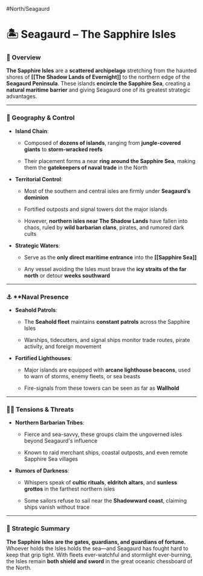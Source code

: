 #North/Seagaurd 

# 🏝️ Seagaurd – The Sapphire Isles

### 📍 Overview

**The Sapphire Isles** are a **scattered archipelago** stretching from the haunted shores of **[[The Shadow Lands of Evernight]]** to the northern edge of the **Seagaurd Peninsula**. These islands **encircle the Sapphire Sea**, creating a **natural maritime barrier** and giving Seagaurd one of its greatest strategic advantages.

---

### 🌊 Geography & Control

- **Island Chain**:
    
    - Composed of **dozens of islands**, ranging from **jungle-covered giants** to **storm-wracked reefs**
        
    - Their placement forms a near **ring around the Sapphire Sea**, making them the **gatekeepers of naval trade** in the North
        
- **Territorial Control**:
    
    - Most of the southern and central isles are firmly under **Seagaurd’s dominion**
        
    - Fortified outposts and signal towers dot the major islands
        
    - However, **northern isles near The Shadow Lands** have fallen into chaos, ruled by **wild barbarian clans**, pirates, and rumored dark cults
        
- **Strategic Waters**:
    
    - Serve as the **only direct maritime entrance** into the **[[Sapphire Sea]]**
        
    - Any vessel avoiding the Isles must brave the **icy straits of the far north** or detour **weeks southward**
        

---

### ⚓ ****Naval Presence**

- **Seahold Patrols**:
    
    - The **Seahold fleet** maintains **constant patrols** across the Sapphire Isles
        
    - Warships, tidecutters, and signal ships monitor trade routes, pirate activity, and foreign movement
        
- **Fortified Lighthouses**:
    
    - Major islands are equipped with **arcane lighthouse beacons**, used to warn of storms, enemy fleets, or sea beasts
        
    - Fire-signals from these towers can be seen as far as **Wallhold**
        

---

### 🏴‍☠️ Tensions & Threats

- **Northern Barbarian Tribes**:
    
    - Fierce and sea-savvy, these groups claim the ungoverned isles beyond Seagaurd's influence
        
    - Known to raid merchant ships, coastal outposts, and even remote Sapphire Sea villages
        
- **Rumors of Darkness**:
    
    - Whispers speak of **cultic rituals**, **eldritch altars**, and **sunless grottos** in the farthest northern isles
        
    - Some sailors refuse to sail near the **Shadowward coast**, claiming ships vanish without trace
        

---

### 🧭 Strategic Summary

**The Sapphire Isles are the gates, guardians, and guardians of fortune.**  
Whoever holds the Isles holds the sea—and Seagaurd has fought hard to keep that grip tight. With fleets ever-watchful and stormlight ever-burning, the Isles remain **both shield and sword** in the great oceanic chessboard of the North.